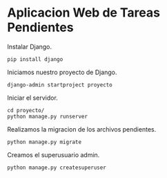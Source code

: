 # Aplicacion Web de Tareas Pendientes
Instalar Django.
```
pip install django
```

Iniciamos nuestro proyecto de Django.
```
django-admin startproject proyecto
```

Iniciar el servidor.
```
cd proyecto/
python manage.py runserver
```

Realizamos la migracion de los archivos pendientes.
```
python manage.py migrate
```

Creamos el superusuario admin.
```
python manage.py createsuperuser
```

